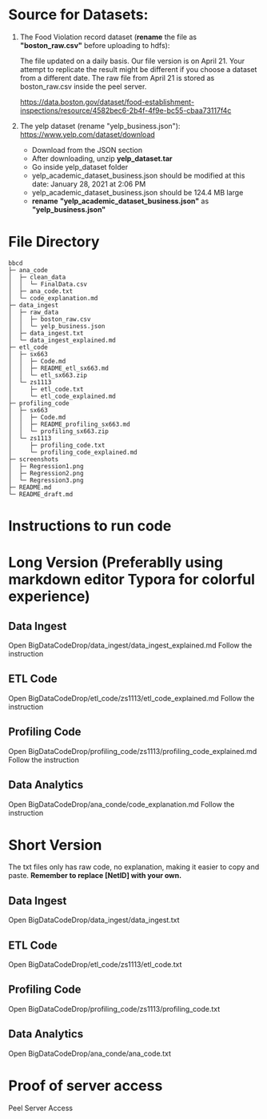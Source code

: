 # Source for Datasets:

1. The Food Violation record dataset (**rename** the file as **"boston_raw.csv"** before uploading to hdfs):
   
   The file updated on a daily basis. Our file version is on April 21.
   Your attempt to replicate the result might be different if you choose a dataset from a different date.
   The raw file from April 21 is stored as boston_raw.csv inside the peel server.

   https://data.boston.gov/dataset/food-establishment-inspections/resource/4582bec6-2b4f-4f9e-bc55-cbaa73117f4c

2. The yelp dataset (rename "yelp_business.json"):
   https://www.yelp.com/dataset/download

   * Download from the JSON section
   * After downloading, unzip **yelp_dataset.tar**
   * Go inside yelp_dataset folder
   * yelp_academic_dataset_business.json should be modified at this date: January 28, 2021 at 2:06 PM
   * yelp_academic_dataset_business.json should be 124.4 MB large
   * **rename** **"yelp_academic_dataset_business.json"** as **"yelp_business.json"**
   

# File Directory
```
bbcd                                  
├─ ana_code                           
│  ├─ clean_data                      
│  │  └─ FinalData.csv                
│  ├─ ana_code.txt                    
│  └─ code_explanation.md             
├─ data_ingest                        
│  ├─ raw_data                        
│  │  ├─ boston_raw.csv               
│  │  └─ yelp_business.json           
│  ├─ data_ingest.txt                 
│  └─ data_ingest_explained.md        
├─ etl_code                           
│  ├─ sx663                           
│  │  ├─ Code.md                      
│  │  ├─ README_etl_sx663.md          
│  │  └─ etl_sx663.zip                
│  └─ zs1113                          
│     ├─ etl_code.txt                 
│     └─ etl_code_explained.md        
├─ profiling_code                     
│  ├─ sx663                           
│  │  ├─ Code.md                      
│  │  ├─ README_profiling_sx663.md    
│  │  └─ profiling_sx663.zip          
│  └─ zs1113                          
│     ├─ profiling_code.txt           
│     └─ profiling_code_explained.md  
├─ screenshots   
│  ├─ Regression1.png                       
│  ├─ Regression2.png                 
│  └─ Regression3.png                 
├─ README.md                          
└─ README_draft.md                    
```

# Instructions to run code


# Long Version (Preferablly using markdown editor Typora for colorful experience)

## Data Ingest
Open  BigDataCodeDrop/data_ingest/data_ingest_explained.md
Follow the instruction

## ETL Code
Open  BigDataCodeDrop/etl_code/zs1113/etl_code_explained.md
Follow the instruction

## Profiling Code
Open BigDataCodeDrop/profiling_code/zs1113/profiling_code_explained.md  
Follow the instruction

## Data Analytics
Open BigDataCodeDrop/ana_conde/code_explanation.md
Follow the instruction


# Short Version

The txt files only has raw code, no explanation, making it easier to copy and paste.
**Remember to replace [NetID] with your own.**

## Data Ingest
Open BigDataCodeDrop/data_ingest/data_ingest.txt

## ETL Code
Open  BigDataCodeDrop/etl_code/zs1113/etl_code.txt

## Profiling Code
Open BigDataCodeDrop/profiling_code/zs1113/profiling_code.txt

## Data Analytics
Open BigDataCodeDrop/ana_conde/ana_code.txt

# Proof of server access
Peel Server Access
```



```